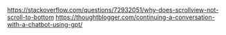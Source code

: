 https://stackoverflow.com/questions/72932051/why-does-scrollview-not-scroll-to-bottom
https://thoughtblogger.com/continuing-a-conversation-with-a-chatbot-using-gpt/
